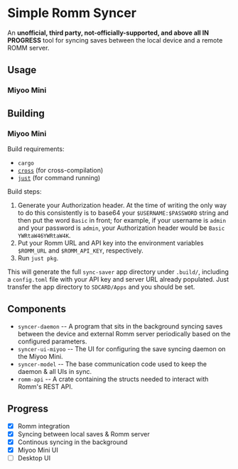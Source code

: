 # Simple Romm Syncer

An **unofficial, third party, not-officially-supported, and above all IN
PROGRESS** tool for syncing saves between the local device and a remote ROMM
server.


## Usage

### Miyoo Mini


## Building

### Miyoo Mini

Build requirements:
* `cargo`
* [`cross`](https://github.com/cross-rs/cross) (for cross-compilation)
* [`just`](https://github.com/casey/just) (for command running)

Build steps:

1. Generate your Authorization header. At the time of writing the only way to do
   this consistently is to base64 your `$USERNAME:$PASSWORD` string and then put
   the word `Basic` in front; for example, if your username is `admin` and your
   password is `admin`, your Authorization header would be `Basic
   YWRtaW46YWRtaW4K`.
2. Put your Romm URL and API key into the environment variables `$ROMM_URL` and
   `$ROMM_API_KEY`, respectively. 
3. Run `just pkg`.

This will generate the full `sync-saver` app directory under `.build/`,
including a `config.toml` file with your API key and server URL already
populated. Just transfer the app directory to `SDCARD/Apps` and you should be
set.

## Components

* `syncer-daemon` -- A program that sits in the background syncing saves between
  the device and external Romm server periodically based on the configured
  parameters.
* `syncer-ui-miyoo` -- The UI for configuring the save syncing daemon on the
  Miyoo Mini.
* `syncer-model` -- The base communication code used to keep the daemon & all UIs in sync.
* `romm-api` -- A crate containing the structs needed to interact with Romm's
  REST API.

## Progress

- [x] Romm integration
- [x] Syncing between local saves & Romm server
- [x] Continous syncing in the background
- [x] Miyoo Mini UI
- [ ] Desktop UI